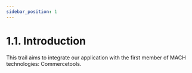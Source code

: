 ```yaml
---
sidebar_position: 1
---
```


# 1.1. Introduction

This trail aims to integrate our application with the first member of MACH technologies: Commercetools.
